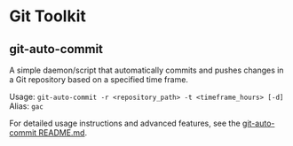 # Git Toolkit

## git-auto-commit

A simple daemon/script that automatically commits and pushes changes in a Git repository based on a specified time frame.

Usage: `git-auto-commit -r <repository_path> -t <timeframe_hours> [-d]`
Alias: `gac`

For detailed usage instructions and advanced features, see the [git-auto-commit README.md](docs/git-auto-commit/README.md).

